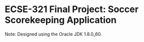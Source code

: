 # ECSE-321 Final Project: Soccer Scorekeeping Application

Note: Designed using the Oracle JDK 1.8.0_60.

